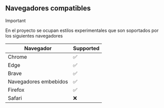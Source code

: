 ## Navegadores compatibles

> [!IMPORTANT]
> En el proyecto se ocupan estilos experimentales que son soportados por los siguientes navegadores

| Navegador             | Supported          |
| --------------------- | ------------------ |
| Chrome                | :white_check_mark: |
| Edge                  | :white_check_mark: |
| Brave                 | :white_check_mark: |
| Navegadores embebidos | :white_check_mark: |
| Firefox               | :white_check_mark: |
| Safari                | :x:                |

